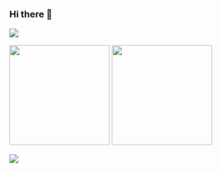 ### Hi there 👋

![](https://github-profile-summary-cards.vercel.app/api/cards/profile-details?username=takuya-yone&theme=tokyonight)

<p>
  <img height="180px" src="https://github-readme-stats.vercel.app/api?username=takuya-yone&count_private=true&show_icons=true&theme=tokyonight" />
  <img height="180px" src="https://github-readme-stats.vercel.app/api/top-langs/?username=takuya-yone&layout=compact&theme=tokyonight" />
</p>


<img src="https://github-profile-trophy.vercel.app/?username=takuya-yone&theme=tokyonight&column=7" />


<!--
**takuya-yone/takuya-yone** is a ✨ _special_ ✨ repository because its `README.md` (this file) appears on your GitHub profile.

Here are some ideas to get you started:

- 🔭 I’m currently working on ...
- 🌱 I’m currently learning ...
- 👯 I’m looking to collaborate on ...
- 🤔 I’m looking for help with ...
- 💬 Ask me about ...
- 📫 How to reach me: ...
- 😄 Pronouns: ...
- ⚡ Fun fact: ...
-->

